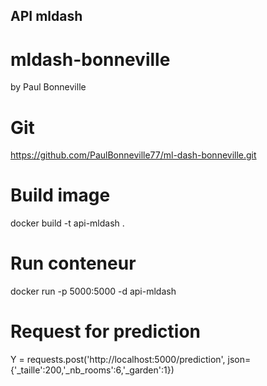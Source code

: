 ## API mldash
# mldash-bonneville
by Paul Bonneville

# Git 
https://github.com/PaulBonneville77/ml-dash-bonneville.git


# Build image 
docker build -t api-mldash .

# Run conteneur 
docker run -p 5000:5000 -d api-mldash 

# Request for prediction
Y = requests.post('http://localhost:5000/prediction', json={'_taille':200,'_nb_rooms':6,'_garden':1})